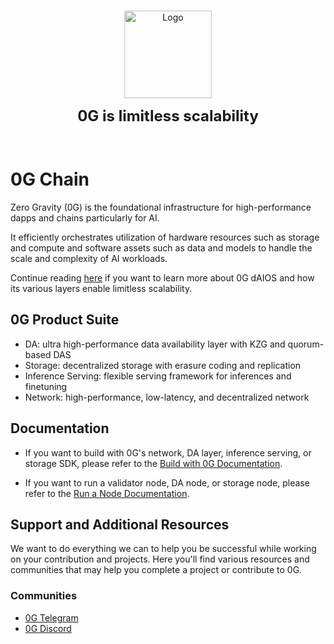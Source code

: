 <br />
<p align="center">
  <img src="https://framerusercontent.com/images/JJi9BT4FAjp4W63c3jjNz0eezQ.png" alt="Logo" width="140" height="140">
</p>
<p align="center">
    <b><font size="5">0G is limitless scalability</font></b>
</p>
<br />

# 0G Chain
Zero Gravity (0G) is the foundational infrastructure for high-performance dapps and chains particularly for AI. 

It efficiently orchestrates utilization of hardware resources such as storage and compute and software assets such as data and models to handle the scale and complexity of AI workloads.

Continue reading [here](https://0g-doc-new.vercel.app/intro) if you want to learn more about 0G dAIOS and how its various layers enable limitless scalability.

## 0G Product Suite
- DA: ultra high-performance data availability layer with KZG and quorum-based DAS
- Storage: decentralized storage with erasure coding and replication
- Inference Serving: flexible serving framework for inferences and finetuning
- Network: high-performance, low-latency, and decentralized network

## Documentation
- If you want to build with 0G's network, DA layer, inference serving, or storage SDK, please refer to the [Build with 0G Documentation](https://0g-doc-new.vercel.app/).

- If you want to run a validator node, DA node, or storage node, please refer to the [Run a Node Documentation](https://0g-doc-new.vercel.app/run-a-node/overview).


## Support and Additional Resources
We want to do everything we can to help you be successful while working on your contribution and projects. Here you'll find various resources and communities that may help you complete a project or contribute to 0G. 

### Communities
- [0G Telegram](https://t.me/web3_0glabs)
- [0G Discord](https://discord.com/invite/0glabs)



